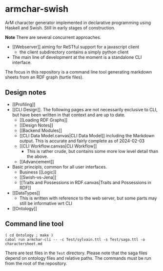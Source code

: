 # armchar-swish

ArM character generator implemented in declarative programming
using Haskell and Swish.  Still in early stages of construction.

**Note** There are several concurrent approaches.
+ [[Webserver]] aiming for ReSTful support for a javascript client
    + the client subdirectory contains a simply python client
+ The main line of development at the moment is a standalone CLI interface.

The focus in this repository is a command line tool generating
markdown sheets from an RDF graph (turtle files).

## Design notes

+ [[Profiling]]
+ [[CLI Design]].  The following pages are not necessarily exclusive to CLI, but have been written in that context and are up to date.
	+ [[Loading RDF Graphs]]
	+ [[Design Notes]]
	+ [[Backend Modules]]
	+ [[CLI Data Model.canvas|CLI Data Model]]  including the Markdown output.  This is accurate and fairly complete as of 2024-02-03
	+ [[CLI Workflow.canvas|CLI Workflow]] 
		+ This is rather crude, but contains some more low level detail than the above.
	+ [[Advancement]]
+ Basic principls, common for all user interfaces.
	+ Business [[Logic]]
	+ [[Swish-vs-Jena]]
	+ [[Traits and Possessions in RDF.canvas|Traits and Possessions in RDF]]
+ [[DataTypes]]
	+ This is written with reference to the web server, but some parts may still be informative wrt CLI
+ [[Ontology]]

## Command line tool

```
( cd Ontology ; make )
cabal run armchar-cli -- -c Test/sylvain.ttl -s Test/saga.ttl -o charactersheet.md
```

There are test files in the `Test` directory.  Please note that the
saga files depend on ontology files and relative paths.  The commands must
be run from the root of the repository.

